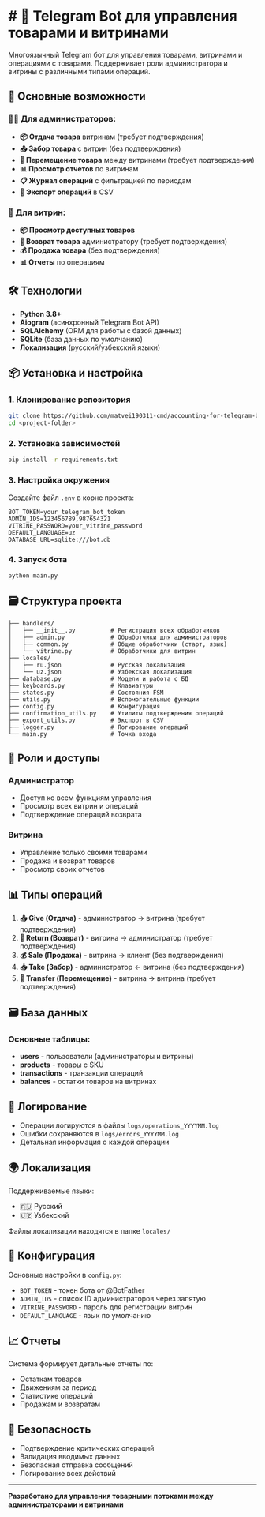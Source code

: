 # # 🤖 Telegram Bot для управления товарами и витринами

Многоязычный Telegram бот для управления товарами, витринами и операциями с товарами. Поддерживает роли администратора и витрины с различными типами операций.

## 🚀 Основные возможности

### 👨‍💼 Для администраторов:
- **📦 Отдача товара** витринам (требует подтверждения)
- **📤 Забор товара** с витрин (без подтверждения)
- **🔄 Перемещение товара** между витринами (требует подтверждения)
- **📊 Просмотр отчетов** по витринам
- **📋 Журнал операций** с фильтрацией по периодам
- **📁 Экспорт операций** в CSV

### 🏪 Для витрин:
- **📦 Просмотр доступных товаров**
- **🔄 Возврат товара** администратору (требует подтверждения)
- **💰 Продажа товара** (без подтверждения)
- **📊 Отчеты** по операциям

## 🛠 Технологии

- **Python 3.8+**
- **Aiogram** (асинхронный Telegram Bot API)
- **SQLAlchemy** (ORM для работы с базой данных)
- **SQLite** (база данных по умолчанию)
- **Локализация** (русский/узбекский языки)

## 📦 Установка и настройка

### 1. Клонирование репозитория
```bash
git clone https://github.com/matvei190311-cmd/accounting-for-telegram-bot-products
cd <project-folder>
```

### 2. Установка зависимостей
```bash
pip install -r requirements.txt
```

### 3. Настройка окружения
Создайте файл `.env` в корне проекта:
```env
BOT_TOKEN=your_telegram_bot_token
ADMIN_IDS=123456789,987654321
VITRINE_PASSWORD=your_vitrine_password
DEFAULT_LANGUAGE=uz
DATABASE_URL=sqlite:///bot.db
```

### 4. Запуск бота
```bash
python main.py
```

## 🗃 Структура проекта

```
├── handlers/
│   ├── __init__.py          # Регистрация всех обработчиков
│   ├── admin.py             # Обработчики для администраторов
│   ├── common.py            # Общие обработчики (старт, язык)
│   └── vitrine.py           # Обработчики для витрин
├── locales/
│   ├── ru.json              # Русская локализация
│   └── uz.json              # Узбекская локализация
├── database.py              # Модели и работа с БД
├── keyboards.py             # Клавиатуры
├── states.py                # Состояния FSM
├── utils.py                 # Вспомогательные функции
├── config.py                # Конфигурация
├── confirmation_utils.py    # Утилиты подтверждения операций
├── export_utils.py          # Экспорт в CSV
├── logger.py                # Логирование операций
└── main.py                  # Точка входа
```

## 🔐 Роли и доступы

### Администратор
- Доступ ко всем функциям управления
- Просмотр всех витрин и операций
- Подтверждение операций возврата

### Витрина
- Управление только своими товарами
- Продажа и возврат товаров
- Просмотр своих отчетов

## 📊 Типы операций

1. **📤 Give (Отдача)** - администратор → витрина (требует подтверждения)
2. **🔄 Return (Возврат)** - витрина → администратор (требует подтверждения)
3. **💰 Sale (Продажа)** - витрина → клиент (без подтверждения)
4. **📥 Take (Забор)** - администратор ← витрина (без подтверждения)
5. **🔄 Transfer (Перемещение)** - витрина → витрина (требует подтверждения)

## 🗃 База данных

### Основные таблицы:
- **users** - пользователи (администраторы и витрины)
- **products** - товары с SKU
- **transactions** - транзакции операций
- **balances** - остатки товаров на витринах

## 📝 Логирование

- Операции логируются в файлы `logs/operations_YYYYMM.log`
- Ошибки сохраняются в `logs/errors_YYYYMM.log`
- Детальная информация о каждой операции

## 🌍 Локализация

Поддерживаемые языки:
- 🇷🇺 Русский
- 🇺🇿 Узбекский

Файлы локализации находятся в папке `locales/`

## 🔧 Конфигурация

Основные настройки в `config.py`:
- `BOT_TOKEN` - токен бота от @BotFather
- `ADMIN_IDS` - список ID администраторов через запятую
- `VITRINE_PASSWORD` - пароль для регистрации витрин
- `DEFAULT_LANGUAGE` - язык по умолчанию

## 📈 Отчеты

Система формирует детальные отчеты по:
- Остаткам товаров
- Движениям за период
- Статистике операций
- Продажам и возвратам

## 🚨 Безопасность

- Подтверждение критических операций
- Валидация вводимых данных
- Безопасная отправка сообщений
- Логирование всех действий

---

**Разработано для управления товарными потоками между администраторами и витринами**
